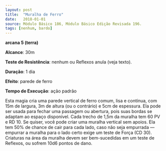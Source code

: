 ```yaml
---
layout: post
title:  "Muralha de Ferro"
date:   2018-01-01
source: Módulo Básico 186, Módulo Básico Edição Revisada 196.
tags: [nenhum, bardo]
---
```


**arcana 5 (terra)**

**Alcance**: 30m

**Teste de Resistência**: nenhum ou Reflexos anula (veja texto).

**Duração**: 1 dia

**Efeito**: parede de ferro

**Tempo de Execução**: ação padrão

Esta magia cria uma parede vertical de ferro comum, lisa e contínua, com 15m de largura, 3m de altura (ou o contrário) e 5cm de espessura. Ela pode ser usada para fechar uma passagem ou abertura, pois suas bordas se adaptam ao espaço disponível.
Cada trecho de 1,5m da muralha tem 60 PV e RD 10.
Se quiser, você pode criar uma muralha vertical sem apoios. Ela tem 50% de chance de cair para cada lado, caso não seja empurrada — empurrar a muralha para o lado certo exige um teste de Força (CD 30). Criaturas na área da muralha devem ser bem-sucedidas em um teste de Reflexos, ou sofrem 10d6 pontos de dano.
